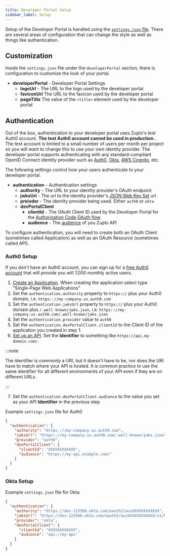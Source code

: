 ```yaml
---
title: Developer Portal Setup
sidebar_label: Setup
---
```


Setup of the Developer Portal is handled using the [`settings.json` file](../deployments/settings-json.md). There are several areas of configuration that can change the style as well as things like authentication.

## Customization

Inside the `settings.json` file under the `developerPortal` section, there is configuration to customize the look of your portal.

- **developerPortal** - Developer Portal Settings
  - **logoUrl** - The URL to the logo used by the developer portal
  - **faviconUrl** The URL to the favicon used by the developer portal
  - **pageTitle** The value of the `<title>` element used by the developer portal

## Authentication

Out of the box, authentication to your developer portal uses Zuplo's test Auth0 account. **The test Auth0 account cannot be used in production.**. The test account is limited to a small number of users per month per project so you will want to change this to use your own identity provider. The developer portal supports authenticating with any standard-compliant OpenID Connect identity provider such as [Auth0](https://auth0.com), [Okta](https://okta.com), [AWS Cognito](https://aws.amazon.com/cognito/), etc.

The following settings control how your users authenticate to your developer portal.

- **authentication** - Authentication settings
  - **authority** - The URL to your identity provider's OAuth endpoint
  - **jwksUrl** - The url to the identity provider's [JSON Web Key Set](https://auth0.com/docs/secure/tokens/json-web-tokens/json-web-key-sets) url.
  - **proivder** - The identity provider being used. Either `auth0` or `okta`
  - **devPortalClient**
    - **clientId** - The OAuth Client ID used by the Developer Portal for the [Authorization Code OAuth flow](https://auth0.com/docs/get-started/authentication-and-authorization-flow/authorization-code-flow-with-proof-key-for-code-exchange-pkce)
    - **audience** - The [audience](https://auth0.com/docs/glossary#A:~:text=multi%2Dfactor%20authentication.-,Audience,-The%20unique%20identifier) of you Zuplo API

To configure authentication, you will need to create both an OAuth Client (sometimes called Application) as well as an OAuth Resource (sometimes called API).

### Auth0 Setup

If you don't have an Auth0 account, you can sign up for a [free Auth0 account](https://auth0.com/signup) that will provide you will 7,000 monthly active users.

1. [Create an Application](https://auth0.com/docs/get-started/auth0-overview/create-applications). When creating the application select type "Single-Page Web Applications"
2. Set the `authentication.authority` property to `https://` plus your Auth0 domain, i.e. `https:://my-company.us.auth0.com`
3. Set the `authentication.jwksUrl` property to `https://` plus your Auth0 domain plus `/.well-known/jwks.json`, i.e. `https:://my-company.us.auth0.com/.well-known/jwks.json`
4. Set the `authentication.provider` value to `auth0`
5. Set the `authentication.devPortalClient.clientId` to the Client ID of the application you created in step 1.
6. [Set up an API](https://auth0.com/docs/get-started/auth0-overview/set-up-apis). Set the **Identifier** to something like `https://api.my-domain.com/`.

:::note

The identifier is commonly a URI, but it doesn't have to be, nor does the URI have to match where your API is hosted. It is common practice to use the same identifier for all different environments of your API even if they are on different URLs.

:::

7. Set the `authentication.devPortalClient.audience` to the value you set as your API **Identifier** in the previous step

Example `settings.json` file for Auth0

```json
{
  "authentication": {
    "authority": "https:://my-company.us.auth0.com",
    "jwksUrl": "https:://my-company.us.auth0.com/.well-known/jwks.json",
    "provider": "auth0",
    "devPortalClient": {
      "clientId": "XXXXXXXXXXXX",
      "audience": "https://my-api.example.com/"
    }
  }
}
```

### Okta Setup

Example `settings.json` file for Okta

```json
{
  "authentication": {
    "authority": "https://dev-123566.okta.com/oauth2/ausXXXXXXXXXXXX",
    "jwksUrl": "https://dev-123566.okta.com/oauth2/ausXXXXXXXXXXXX/v1/keys",
    "provider": "okta",
    "devPortalClient": {
      "clientId": "XXXXXXXXXXXX",
      "audience": "api://my-api"
    }
  }
}
```
